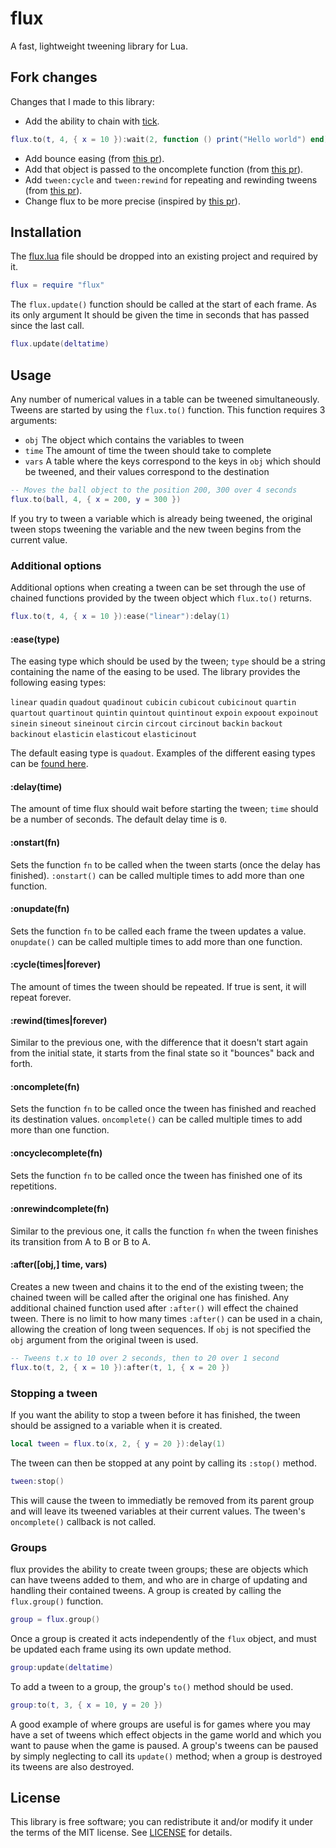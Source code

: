 # flux
A fast, lightweight tweening library for Lua.

## Fork changes

Changes that I made to this library:

* Add the ability to chain with [tick](https://github.com/sheepolution/tick).
```lua
flux.to(t, 4, { x = 10 }):wait(2, function () print("Hello world") end)
```
* Add bounce easing (from [this pr](https://github.com/rxi/flux/pull/2)).
* Add that object is passed to the oncomplete function (from [this pr](https://github.com/rxi/flux/pull/5)).
* Add `tween:cycle` and `tween:rewind` for repeating and rewinding tweens (from [this pr](https://github.com/rxi/flux/pull/10)).
* Change flux to be more precise (inspired by [this pr](https://github.com/rxi/flux/pull/3)).

## Installation
The [flux.lua](flux.lua?raw=1) file should be dropped into an existing project
and required by it.
```lua
flux = require "flux"
``` 
The `flux.update()` function should be called at the start of each frame. As
its only argument It should be given the time in seconds that has passed since
the last call.
```lua
flux.update(deltatime)
```

## Usage
Any number of numerical values in a table can be tweened simultaneously. Tweens
are started by using the `flux.to()` function. This function requires 3
arguments:
* `obj` The object which contains the variables to tween
* `time` The amount of time the tween should take to complete
* `vars` A table where the keys correspond to the keys in `obj` which should be
  tweened, and their values correspond to the destination
```lua
-- Moves the ball object to the position 200, 300 over 4 seconds
flux.to(ball, 4, { x = 200, y = 300 })
```
If you try to tween a variable which is already being tweened, the original
tween stops tweening the variable and the new tween begins from the current
value.

### Additional options
Additional options when creating a tween can be set through the use of chained
functions provided by the tween object which `flux.to()` returns.
```lua
flux.to(t, 4, { x = 10 }):ease("linear"):delay(1)
```

#### :ease(type)
The easing type which should be used by the tween; `type` should be a string
containing the name of the easing to be used. The library provides the
following easing types:

  `linear`
  `quadin`       `quadout`       `quadinout`
  `cubicin`      `cubicout`      `cubicinout`
  `quartin`      `quartout`      `quartinout`
  `quintin`      `quintout`      `quintinout`
  `expoin`       `expoout`       `expoinout`
  `sinein`       `sineout`       `sineinout`
  `circin`       `circout`       `circinout`
  `backin`       `backout`       `backinout`
  `elasticin`    `elasticout`    `elasticinout`

The default easing type is `quadout`. Examples of the different easing types
can be [found here](http://easings.net/).


#### :delay(time)
The amount of time flux should wait before starting the tween; `time` should be
a number of seconds. The default delay time is `0`.

#### :onstart(fn)
Sets the function `fn` to be called when the tween starts (once the delay has
finished). `:onstart()` can be called multiple times to add more than one
function.

#### :onupdate(fn)
Sets the function `fn` to be called each frame the tween updates a value.
`onupdate()` can be called multiple times to add more than one function.

#### :cycle(times|forever)
The amount of times the tween should be repeated. If true is sent, it will
repeat forever.

#### :rewind(times|forever)
Similar to the previous one, with the difference that it doesn't start again from the
initial state, it starts from the final state so it "bounces" back and forth.

#### :oncomplete(fn)
Sets the function `fn` to be called once the tween has finished and reached its
destination values. `oncomplete()` can be called multiple times to add more
than one function.

#### :oncyclecomplete(fn)
Sets the function `fn` to be called once the tween has finished one of its repetitions.

#### :onrewindcomplete(fn)
Similar to the previous one, it calls the function `fn` when the tween finishes its
transition from A to B or B to A.

#### :after([obj,] time, vars)
Creates a new tween and chains it to the end of the existing tween; the chained
tween will be called after the original one has finished. Any additional
chained function used after `:after()` will effect the chained tween. There is
no limit to how many times `:after()` can be used in a chain, allowing the
creation of long tween sequences. If `obj` is not specified the `obj` argument
from the original tween is used.
```lua
-- Tweens t.x to 10 over 2 seconds, then to 20 over 1 second
flux.to(t, 2, { x = 10 }):after(t, 1, { x = 20 })
```

### Stopping a tween
If you want the ability to stop a tween before it has finished, the tween
should be assigned to a variable when it is created.
```lua
local tween = flux.to(x, 2, { y = 20 }):delay(1)
```
The tween can then be stopped at any point by calling its `:stop()` method.
```lua
tween:stop()
```
This will cause the tween to immediatly be removed from its parent group and
will leave its tweened variables at their current values. The tween's
`oncomplete()` callback is not called.

### Groups
flux provides the ability to create tween groups; these are objects
which can have tweens added to them, and who are in charge of updating and
handling their contained tweens. A group is created by calling the
`flux.group()` function.
```lua
group = flux.group()
```
Once a group is created it acts independently of the `flux` object, and must
be updated each frame using its own update method.
```lua
group:update(deltatime)
```
To add a tween to a group, the group's `to()` method should be used.
```lua
group:to(t, 3, { x = 10, y = 20 })
```
A good example of where groups are useful is for games where you may have a set
of tweens which effect objects in the game world and which you want to pause
when the game is paused.  A group's tweens can be paused by simply neglecting
to call its `update()` method; when a group is destroyed its tweens are also
destroyed.


## License
This library is free software; you can redistribute it and/or modify it under
the terms of the MIT license. See [LICENSE](LICENSE) for details.

